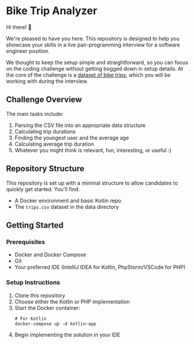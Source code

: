 # Bike Trip Analyzer

Hi there! 👋

We're pleased to have you here. 
This repository is designed to help you showcase your skills in a live pair-programming interview for a software engineer position.

We thought to keep the setup simple and straightforward, so you can focus on the coding challenge without getting bogged down in setup details.
At the core of the challenge is a [dataset of bike trips](./trips.csv), which you will be working with during the interview.

## Challenge Overview

The main tasks include:

1. Parsing the CSV file into an appropriate data structure
2. Calculating trip durations
3. Finding the youngest user and the average age
4. Calculating average trip duration
5. Whatever you might think is relevant, fun, interesting, or useful :)

## Repository Structure

This repository is set up with a minimal structure to allow candidates to quickly get started. You'll find:

- A Docker environment and basic Kotlin repo
- The `trips.csv` dataset in the data directory

## Getting Started

### Prerequisites

- Docker and Docker Compose
- Git
- Your preferred IDE (IntelliJ IDEA for Kotlin, PhpStorm/VSCode for PHP)

### Setup Instructions

1. Clone this repository
2. Choose either the Kotlin or PHP implementation
3. Start the Docker container:
   ```
   # For Kotlin
   docker-compose up -d kotlin-app
   ```
4. Begin implementing the solution in your IDE
